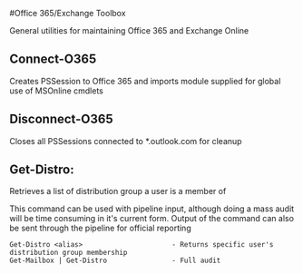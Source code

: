 #Office 365/Exchange Toolbox

General utilities for maintaining Office 365 and Exchange Online


## Connect-O365
Creates PSSession to Office 365 and imports module supplied for global use of MSOnline cmdlets

## Disconnect-O365
Closes all PSSessions connected to *.outlook.com for cleanup

## Get-Distro:
Retrieves a list of distribution group a user is a member of

This command can be used with pipeline input, although doing a mass audit will be time consuming in it's current form.
Output of the command can also be sent through the pipeline for official reporting

    Get-Distro <alias>						- Returns specific user's distribution group membership
	Get-Mailbox | Get-Distro				- Full audit
	

     
